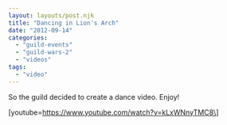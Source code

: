 ```yaml
---
layout: layouts/post.njk
title: "Dancing in Lion's Arch"
date: "2012-09-14"
categories: 
  - "guild-events"
  - "guild-wars-2"
  - "videos"
tags: 
  - "video"
---
```


So the guild decided to create a dance video. Enjoy!

\[youtube=https://www.youtube.com/watch?v=kLxWNnyTMC8\]
